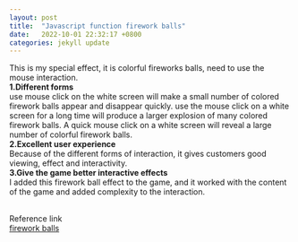 ```yaml
---
layout: post
title:  "Javascript function firework balls"
date:   2022-10-01 22:32:17 +0800
categories: jekyll update
---
```

<p>
This is my special effect, it is colorful fireworks balls, need to use the mouse interaction.
   <br> 
   <b>1.Different forms</b>
   <br>
use mouse click on the white screen will make a small number of colored firework balls appear and disappear quickly.
use the mouse click on a white screen for a long time will produce a larger explosion of many colored firework balls.
A quick mouse click on a white screen will reveal a large number of colorful firework balls.
   <br> 
   <b>2.Excellent user experience</b>
   <br>
Because of the different forms of interaction, it gives customers good viewing, effect and interactivity.
   <br> 
   <b>3.Give the game better interactive effects</b>
   <br>
I added this firework ball effect to the game, and it worked with the content of the game and added complexity to the interaction.</p>
<br>
   Reference link
   <br>
   <a href="https://www.pinterest.com.au/pin/465418942739011783/">firework balls</a>
 <br>
<script>
    //Variable declaration
function clickEffect() {
    let balls = [];
    let longPressed = false;
    let longPress;
    let multiplier = 0;
    let width, height;
    let origin;
    let normal;
    let ctx;
    const colours = ["#F73859", "#14FFEC", "#00E0FF", "#FF99FE", "#FAF15D"];
    const canvas = document.createElement("canvas");
    document.body.appendChild(canvas);
    canvas.setAttribute("style", "width: 100%; height: 100%; top: 0; left: 0; z-index: 99999; position: fixed; pointer-events: none;");
    const pointer = document.createElement("span");
    pointer.classList.add("pointer");
    document.body.appendChild(pointer);
   // Check the mouse cilck button
    if (canvas.getContext && window.addEventListener) {
      ctx = canvas.getContext("2d");
      updateSize();
      window.addEventListener('resize', updateSize, false);
      loop();
      window.addEventListener("mousedown", function(e) {
        pushBalls(randBetween(10, 20), e.clientX, e.clientY);
        document.body.classList.add("is-pressed");
        longPress = setTimeout(function(){
          document.body.classList.add("is-longpress");
          longPressed = true;
        }, 500);
      }, false);
      window.addEventListener("mouseup", function(e) {
        clearInterval(longPress);
        if (longPressed == true) {
          document.body.classList.remove("is-longpress");
          pushBalls(randBetween(50 + Math.ceil(multiplier), 100 + Math.ceil(multiplier)), e.clientX, e.clientY);
          longPressed = false;
        }
        document.body.classList.remove("is-pressed");
      }, false);
      window.addEventListener("mousemove", function(e) {
        let x = e.clientX;
        let y = e.clientY;
        pointer.style.top = y + "px";
        pointer.style.left = x + "px";
      }, false);
    } else {
      console.log("canvas or addEventListener is unsupported!");
    }
   
   //canvas size
    function updateSize() {
      canvas.width = window.innerWidth * 2;
      canvas.height = window.innerHeight * 2;
      canvas.style.width = window.innerWidth + 'px';
      canvas.style.height = window.innerHeight + 'px';
      ctx.scale(2, 2);
      width = (canvas.width = window.innerWidth);
      height = (canvas.height = window.innerHeight);
      origin = {
        x: width / 2,
        y: height / 2
      };
      normal = {
        x: width / 2,
        y: height / 2
      };
    }
    //count the ball size
    class Ball {
      constructor(x = origin.x, y = origin.y) {
        this.x = x;
        this.y = y;
        this.angle = Math.PI * 2 * Math.random();
        if (longPressed == true) {
          this.multiplier = randBetween(14 + multiplier, 15 + multiplier);
        } else {
          this.multiplier = randBetween(6, 12);
        }
        this.vx = (this.multiplier + Math.random() * 0.5) * Math.cos(this.angle);
        this.vy = (this.multiplier + Math.random() * 0.5) * Math.sin(this.angle);
        this.r = randBetween(8, 12) + 3 * Math.random();
        this.color = colours[Math.floor(Math.random() * colours.length)];
      }
      update() {
        this.x += this.vx - normal.x;
        this.y += this.vy - normal.y;
        normal.x = -2 / window.innerWidth * Math.sin(this.angle);
        normal.y = -2 / window.innerHeight * Math.cos(this.angle);
        this.r -= 0.3;
        this.vx *= 0.9;
        this.vy *= 0.9;
      }
    }
   //push balls
    function pushBalls(count = 1, x = origin.x, y = origin.y) {
      for (let i = 0; i < count; i++) {
        balls.push(new Ball(x, y));
      }
    }
   //random calculation
    function randBetween(min, max) {
      return Math.floor(Math.random() * max) + min;
    }
   //loop calculation
    function loop() {
      ctx.fillStyle = "rgba(255, 255, 255, 0)";
      ctx.clearRect(0, 0, canvas.width, canvas.height);
      for (let i = 0; i < balls.length; i++) {
        let b = balls[i];
        if (b.r < 0) continue;
        ctx.fillStyle = b.color;
        ctx.beginPath();
        ctx.arc(b.x, b.y, b.r, 0, Math.PI * 2, false);
        ctx.fill();
        b.update();
      }
      if (longPressed == true) {
        multiplier += 0.2;
      } else if (!longPressed && multiplier >= 0) {
        multiplier -= 0.4;
      }
      removeBall();
      requestAnimationFrame(loop);
    }
   //remove balls
    function removeBall() {
      for (let i = 0; i < balls.length; i++) {
        let b = balls[i];
        if (b.x + b.r < 0 || b.x - b.r > width || b.y + b.r < 0 || b.y - b.r > height || b.r < 0) {
          balls.splice(i, 1);
        }
      }
    }
  }
  clickEffect();//call clickeffect() funciton
  //TEST
</script>

   
[jekyll-docs]: https://jekyllrb.com/docs/home
[jekyll-gh]:   https://github.com/jekyll/jekyll
[jekyll-talk]: https://talk.jekyllrb.com/
